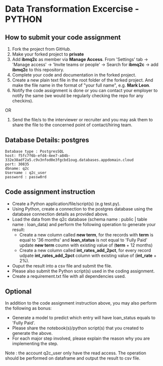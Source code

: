 # Data Transformation Excercise - PYTHON

## How to submit your code assignment

1. Fork the project from GitHub.
2. Make your forked project to **private** 
3. Add **ibmq2c** as member via **Manage Access**. From 'Settings' tab -> 'Manage access' -> 'Invite teams or people' -> Search for **ibmq2c** -> add  **ibmq2c** to this repository.
4. Complete your code and documentation in the forked project.
5. Create a new plain text file in the root folder of the forked project. And make the file name in the format of "your full name", e.g. **Mark Leon**.
6. Notify the code assignment is done or you can contact your employer to notify the same (we would be regularly checking the repo for any checkins).

OR

1. Send the file/s to the interviewer or recruiter and you may ask them to share the file to the concerned point of contact/hiring team. 

## Database Details: postgres
```
Database type : PostgresSQL
host: f5fc7f6b-efd4-4ee7-a84b-332e38adf2a5.c9v3nfod0e3fgcbd1oug.databases.appdomain.cloud
port: 30835
dbname: q2c
Username : q2c_user
password : passw0rd
```

## Code assignment instruction
* Create a Python application/file/script(s) (e.g test.py).
* Using Python, create a connection to the postgres database using the database connection details as provided above.
* Load the data from the q2c database (schema name : public | table name : loan_data) and perform the following operation to generate your result:
  * Create a new column called **new term**, for the records with **term** is equal to '36 months' and **loan_status** is not equal to 'Fully Paid' update **new term** coumn with existing value of (**term** + 12 months) 
  * Create a new column called **int_rates_add_2pct**, for every record udpate **int_rates_add_2pct** column with existing value of (**int_rate** + 2%).
* Ouput the result into a csv file and submit the file.
* Please also submit the Python script(s) used in the coding assignment. 
* Create a requirement.txt file with all dependencies used. 

## Optional
In addition to the code assignment instruction above, you may also perform the following as bonus:
 
- Generate a model to predict which entry will have loan_status equals to 'Fully Paid'.
- Please share the notebook(s)/python script(s) that you created to generate the above.
- For each major step involved, please explain the reason why you are implementing the step.

Note : the account q2c_user only have the read access. The operation should be performed on dataframe and output the result to csv file. 
